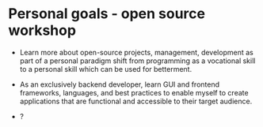 
# Personal goals - open source workshop

 - Learn more about open-source projects, management, development as part of a personal paradigm shift from programming as a vocational skill to a personal skill which can be used for betterment.

 - As an exclusively backend developer, learn GUI and frontend frameworks, languages, and best practices to enable myself to create applications that are functional and accessible to their target audience.

- ?